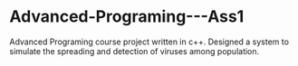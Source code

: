 # Advanced-Programing---Ass1
Advanced Programing course project written in c++. Designed a system to simulate the spreading and detection of viruses among population.
